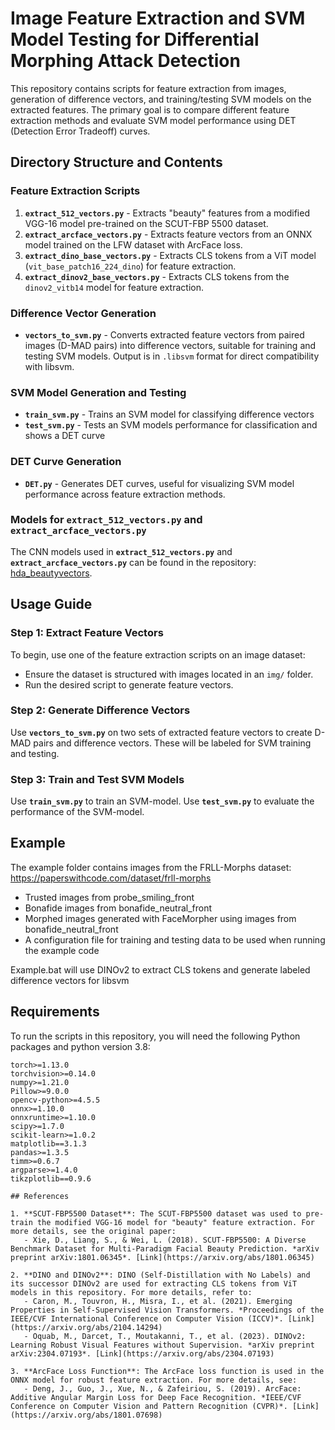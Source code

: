 # Image Feature Extraction and SVM Model Testing for Differential Morphing Attack Detection

This repository contains scripts for feature extraction from images, generation of difference vectors, and training/testing SVM models on the extracted features. The primary goal is to compare different feature extraction methods and evaluate SVM model performance using DET (Detection Error Tradeoff) curves.

## Directory Structure and Contents

### Feature Extraction Scripts
1. **`extract_512_vectors.py`** - Extracts "beauty" features from a modified VGG-16 model pre-trained on the SCUT-FBP 5500 dataset.
2. **`extract_arcface_vectors.py`** - Extracts feature vectors from an ONNX model trained on the LFW dataset with ArcFace loss.
3. **`extract_dino_base_vectors.py`** - Extracts CLS tokens from a ViT model (`vit_base_patch16_224_dino`) for feature extraction.
4. **`extract_dinov2_base_vectors.py`** - Extracts CLS tokens from the `dinov2_vitb14` model for feature extraction.

### Difference Vector Generation
- **`vectors_to_svm.py`** - Converts extracted feature vectors from paired images (D-MAD pairs) into difference vectors, suitable for training and testing SVM models. Output is in `.libsvm` format for direct compatibility with libsvm.

### SVM Model Generation and Testing
- **`train_svm.py`** - Trains an SVM model for classifying difference vectors
- **`test_svm.py`** - Tests an SVM models performance for classification and shows a DET curve

### DET Curve Generation
- **`DET.py`** - Generates DET curves, useful for visualizing SVM model performance across feature extraction methods.

### Models for **`extract_512_vectors.py`** and **`extract_arcface_vectors.py`**
The CNN models used in **`extract_512_vectors.py`** and **`extract_arcface_vectors.py`** can be found in the repository: [hda_beautyvectors](https://github.com/RasmusStillingChristensen/hda_beautyvectors).

## Usage Guide

### Step 1: Extract Feature Vectors
To begin, use one of the feature extraction scripts on an image dataset:
- Ensure the dataset is structured with images located in an `img/` folder.
- Run the desired script to generate feature vectors.

### Step 2: Generate Difference Vectors
Use **`vectors_to_svm.py`** on two sets of extracted feature vectors to create D-MAD pairs and difference vectors. These will be labeled for SVM training and testing.

### Step 3: Train and Test SVM Models
Use **`train_svm.py`** to train an SVM-model. Use **`test_svm.py`** to evaluate the performance of the SVM-model.

## Example
The example folder contains images from the FRLL-Morphs dataset: https://paperswithcode.com/dataset/frll-morphs
- Trusted images from probe_smiling_front
- Bonafide images from bonafide_neutral_front
- Morphed images generated with FaceMorpher using images from bonafide_neutral_front
- A configuration file for training and testing data to be used when running the example code

Example.bat will use DINOv2 to extract CLS tokens and generate labeled difference vectors for libsvm

## Requirements
To run the scripts in this repository, you will need the following Python packages and python version 3.8:

```plaintext
torch>=1.13.0
torchvision>=0.14.0
numpy>=1.21.0
Pillow>=9.0.0
opencv-python>=4.5.5
onnx>=1.10.0
onnxruntime>=1.10.0
scipy>=1.7.0
scikit-learn>=1.0.2
matplotlib==3.1.3
pandas>=1.3.5
timm>=0.6.7
argparse>=1.4.0
tikzplotlib==0.9.6

## References

1. **SCUT-FBP5500 Dataset**: The SCUT-FBP5500 dataset was used to pre-train the modified VGG-16 model for "beauty" feature extraction. For more details, see the original paper:
   - Xie, D., Liang, S., & Wei, L. (2018). SCUT-FBP5500: A Diverse Benchmark Dataset for Multi-Paradigm Facial Beauty Prediction. *arXiv preprint arXiv:1801.06345*. [Link](https://arxiv.org/abs/1801.06345)

2. **DINO and DINOv2**: DINO (Self-Distillation with No Labels) and its successor DINOv2 are used for extracting CLS tokens from ViT models in this repository. For more details, refer to:
   - Caron, M., Touvron, H., Misra, I., et al. (2021). Emerging Properties in Self-Supervised Vision Transformers. *Proceedings of the IEEE/CVF International Conference on Computer Vision (ICCV)*. [Link](https://arxiv.org/abs/2104.14294)
   - Oquab, M., Darcet, T., Moutakanni, T., et al. (2023). DINOv2: Learning Robust Visual Features without Supervision. *arXiv preprint arXiv:2304.07193*. [Link](https://arxiv.org/abs/2304.07193)

3. **ArcFace Loss Function**: The ArcFace loss function is used in the ONNX model for robust feature extraction. For more details, see:
   - Deng, J., Guo, J., Xue, N., & Zafeiriou, S. (2019). ArcFace: Additive Angular Margin Loss for Deep Face Recognition. *IEEE/CVF Conference on Computer Vision and Pattern Recognition (CVPR)*. [Link](https://arxiv.org/abs/1801.07698)
  